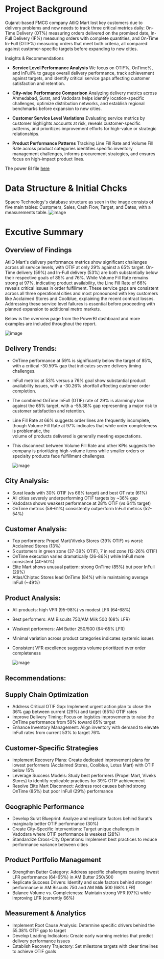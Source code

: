 # Project Background
Gujarat-based FMCG company AtliQ Mart lost key customers due to delivery problems and now needs to track three critical metrics daily: On-Time Delivery (OT%) measuring orders delivered on the promised date, In-Full Delivery (IF%) measuring orders with complete quantities, and On-Time In-Full (OTIF%) measuring orders that meet both criteria, all compared against customer-specific targets before expanding to new cities.

Insights & Recommendations

- **Service Level Performance Analysis**
  We focus on OTIF%, OnTime%, and InFull% to gauge overall delivery performance, track achievement against targets, and identify critical service gaps affecting customer satisfaction and retention.
  
- **City-wise Performance Comparison**
  Analyzing delivery metrics across Ahmedabad, Surat, and Vadodara helps identify location-specific challenges, optimize distribution networks, and establish regional benchmarks before expansion to new cities.
  
- **Customer Service Level Variations**
  Evaluating service metrics by customer highlights accounts at risk, reveals customer-specific patterns, and prioritizes improvement efforts for high-value or strategic relationships.
  
- **Product Performance Patterns**
  Tracking Line Fill Rate and Volume Fill Rate across product categories identifies specific inventory management challenges, informs procurement strategies, and ensures focus on high-impact product lines.

The power BI file [here](https://github.com/Ahmdmnz/analysis-of-Spaero-Technology-s-performance/blob/26410cb11eafb18b252982afdf9cb6a53c23f4e6/Financial%20Project.pbix)
# Data Structure & Initial Chcks
Spaero Technology's database structure as seen in the image consists of five main tables: Customers, Sales, Cash Flow, Target, and Dates, with a measurements table.
![image](https://github.com/Ahmdmnz/Analysis-of-AtliQ-Mart-Supply-Chain/blob/main/Screenshot%202025-05-21%20154532.png)

# Excutive Summary
## Overview of Findings
AtliQ Mart's delivery performance metrics show significant challenges across all service levels, with OTIF at only 29% against a 65% target. On-Time delivery (59%) and In-Full delivery (53%) are both substantially below their respective goals of 85% and 76%. While Volume Fill Rate remains strong at 97%, indicating product availability, the Line Fill Rate of 66% reveals critical issues in order fulfillment. These service gaps are consistent across all three operational cities and most pronounced with key customers like Acclaimed Stores and Coolblue, explaining the recent contract losses. Addressing these service level failures is essential before proceeding with planned expansion to additional metro markets.

Below is the overview page from the PowerBI dashboard and more examples are included throughout the report.

![image](https://github.com/Ahmdmnz/Analysis-of-AtliQ-Mart-Supply-Chain/blob/main/Screenshot%202025-05-21%20160557.png)

## Delivery Trends:
- OnTime performance at 59% is significantly below the target of 85%, with a critical -30.59% gap that indicates severe delivery timing challenges.
- InFull metrics at 53% versus a 76% goal show substantial product availability issues, with a -30.26% shortfall affecting customer order completion.
- The combined OnTime InFull (OTIF) rate of 29% is alarmingly low against the 65% target, with a -55.38% gap representing a major risk to customer satisfaction and 
  retention.
- Line Fill Rate at 66% suggests order lines are frequently incomplete, though Volume Fill Rate at 97% indicates that while order completeness is problematic, the  
  volume of products delivered is generally meeting expectations.
- This disconnect between Volume Fill Rate and other KPIs suggests the company is prioritizing high-volume items while smaller orders or specialty products face 
  fulfillment challenges.

  ![image](https://github.com/Ahmdmnz/Analysis-of-AtliQ-Mart-Supply-Chain/blob/main/Screenshot%202025-05-21%20161324.png)

## City Analysis:

- Surat leads with 30% OTIF (vs 66% target) and best OT rate (61%)
- All cities severely underperforming OTIF targets by ~36% gap
- Vadodara shows weakest performance at 28% OTIF (vs 64% target)
- OnTime metrics (58-61%) consistently outperform InFull metrics (52-54%)

## Customer Analysis:

- Top performers: Propel Mart/Viveks Stores (39% OTIF) vs worst: Acclaimed Stores (13%)
- 5 customers in green zone (37-39% OTIF), 7 in red zone (12-26% OTIF)
- OnTime execution varies dramatically (26-86%) while InFull more consistent (40-50%)
- Elite Mart shows unusual pattern: strong OnTime (85%) but poor InFull (29%)
- Atlas/Chiptec Stores lead OnTime (84%) while maintaining average InFull (~49%)

## Product Analysis:

- All products: high VFR (95-98%) vs modest LFR (64-68%)
- Best performers: AM Biscuits 750/AM Milk 500 (68% LFR)
- Weakest performers: AM Butter 250/500 (64-65% LFR)
- Minimal variation across product categories indicates systemic issues
- Consistent VFR excellence suggests volume prioritized over order completeness

  ![image](https://github.com/Ahmdmnz/Analysis-of-AtliQ-Mart-Supply-Chain/blob/main/Screenshot%202025-05-21%20161708.png)


## Recommendations:
## Supply Chain Optimization

- Address Critical OTIF Gap: Implement urgent action plan to close the 36% gap between current (29%) and target (65%) OTIF rates
- Improve Delivery Timing: Focus on logistics improvements to raise the OnTime performance from 59% toward 85% target
- Enhance Inventory Management: Align inventory with demand to elevate InFull rates from current 53% to target 76%

## Customer-Specific Strategies

- Implement Recovery Plans: Create dedicated improvement plans for lowest performers (Acclaimed Stores, Coolblue, Lotus Mart) with OTIF below 15%
- Leverage Success Models: Study best performers (Propel Mart, Viveks Stores) to identify replicable practices for 39% OTIF achievement
- Resolve Elite Mart Disconnect: Address root causes behind strong OnTime (85%) but poor InFull (29%) performance

## Geographic Performance

- Develop Surat Blueprint: Analyze and replicate factors behind Surat's marginally better OTIF performance (30%)
- Create City-Specific Interventions: Target unique challenges in Vadodara where OTIF performance is weakest (28%)
- Standardize Cross-City Operations: Implement best practices to reduce performance variance between cities

## Product Portfolio Management

- Strengthen Butter Category: Address specific challenges causing lowest LFR performance (64-65%) in AM Butter 250/500
- Replicate Success Drivers: Identify and scale factors behind stronger performance in AM Biscuits 750 and AM Milk 500 (68% LFR)
- Balance Volume vs. Completeness: Maintain strong VFR (97%) while improving LFR (currently 66%)

## Measurement & Analytics

- Implement Root Cause Analysis: Determine specific drivers behind the 55.38% OTIF gap to target
- Develop Leading Indicators: Create early warning metrics that predict delivery performance issues
- Establish Recovery Trajectory: Set milestone targets with clear timelines to achieve OTIF goals
